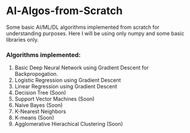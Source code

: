 # Al-Algos-from-Scratch
Some basic AI/ML/DL algorithms implemented from scratch for understanding purposes. Here I will be using only numpy and some basic libraries only.


### Algorithms implemented:
1. Basic Deep Neural Network using Gradient Descent for Backpropogation.
2. Logistic Regression using Gradient Descent
3. Linear Regression using Gradient Descent 
3. Decision Tree (Soon)
4. Support Vector Machines (Soon)
5. Naive Bayes (Soon)
6. K-Nearest Neighbors
7. K-means (Soon)
8. Agglomerative Hierachical Clustering (Soon)